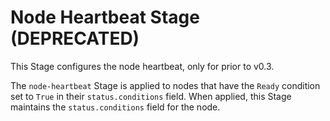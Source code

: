 # Node Heartbeat Stage (DEPRECATED)

This Stage configures the node heartbeat, only for prior to v0.3.

The `node-heartbeat` Stage is applied to nodes that have the `Ready` condition set to `True` in their `status.conditions` field.
When applied, this Stage maintains the `status.conditions` field for the node.
